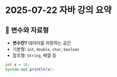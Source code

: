 # 2025-07-22 자바 강의 요약

## 🔸 변수와 자료형

- **변수란?** 데이터를 저장하는 공간
- 기본형: `int`, `double`, `char`, `boolean`
- 참조형: `String`, 배열 등

```java
int x = 10;
System.out.println(x);
